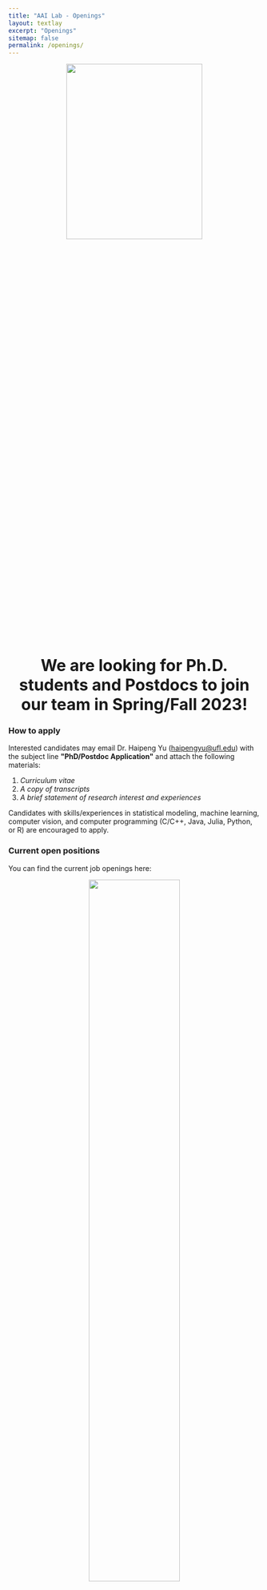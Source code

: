 ```yaml
---
title: "AAI Lab - Openings"
layout: textlay
excerpt: "Openings"
sitemap: false
permalink: /openings/
---
```


<figure>
<center><img src="{{ site.url }}{{ site.baseurl }}/images/carousel/uf-tower-2.jpeg" width="80%" height="30%"></center>
</figure>

<center><b><font size="6">We are looking for Ph.D. students and Postdocs to join our team in Spring/Fall 2023!</font></b></center>

### How to apply
Interested candidates may email Dr. Haipeng Yu (<haipengyu@ufl.edu>) with the subject line **"PhD/Postdoc Application"** and attach the following materials: 
1. _Curriculum vitae_
2. _A copy of transcripts_
3. _A brief statement of research interest and experiences_
 
Candidates with skills/experiences in statistical modeling, machine learning, computer vision, and computer programming (C/C++, Java, Julia, Python, or R) are encouraged to apply.

### Current open positions

You can find the current job openings here:
<center><img src="{{ site.url }}{{ site.baseurl }}/images/logo/Openings_AAI-Lab.jpeg" width="60%" height="60%"></center>

<!--[Opening 1]({{ site.baseurl }}/downloads/GeneralPostdoc_2019_v01.pdf) -->









